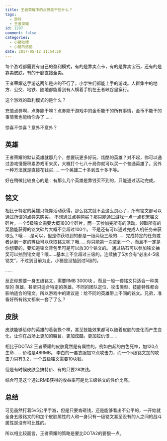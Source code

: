 ```yaml
---
title: 王者荣耀中的点券能干些什么？
tags:
  - 游戏
  - 王者荣耀
id: 1207
comment: false
categories:
  - 小猪吐槽
  - 小猪的感悟
date: 2017-05-12 11:54:20
---
```


每个游戏都需要有自己的盈利模式，有的是靠卖点卡，有的是靠卖宝石，还有的是靠卖皮肤，有的干脆直接全卖。

王者荣耀这手游这两年是火的不行了，小学生们都能上手的游戏。人群集中的地方、公交、地铁、随地都能看到有人横着手机在王者峡谷里穿行。

这个游戏的盈利模式的是什么？

充值点券啊，点券能干嘛？点券能干游戏中的金币能干的所有事情，金币不能干的事情我也能给你办了……

惊喜不惊喜？意外不意外？

<!-- more -->

## 英雄

王者荣耀的默认英雄就那几个，想要玩更多好玩、炫酷的英雄？对不起，你可以通过游戏慢慢积累游戏币来买，大概打个七八十局你就可以买一个普通英雄了。另外一种方法就是直接花钱买……一个英雄二十多到五十多不等。

好在稍微比较良心的是：有那么几个英雄是靠钱买不到的，只能通过活动完成。

## 铭文

相比于特定的英雄只能靠活动获得，那么铭文就不会这么良心了，所有铭文都可以通过所谓的点券来购买。
不想通过点券购买？那只能通过游戏一点一点积累铭文碎片，一个5级铭文需要大概1800个碎片，而一天参加完所有的活动、领取所有的奖励能获得的铭文碎片大概不会超过100个。
不是还有可以通过完成人机任务来获取么？哦……是可以，但是你获取到的都是一级两级三级的……
完成特定的任务或者达到一定的等级可以获取铭文呢？哦……你只能第一次拿到一个，而且不一定是你想要的，要知道铭文背包里可是可以放30个铭文的。
通过钻石可以参加铭文抽奖可以抽到铭文呢？哦……基本上不会超过三级的，连续抽了5次会有“必出4-5级铭文”，不过到目前为止，小猪是没抽到过5级的。

……

反正你想要一身五级铭文，需要RMB 3000块  。而且一般一套铭文只适合一种类型的 英雄，甚至只适合特定的英雄。不同的团队定位、攻击类型、技能特性都会影响适合的铭文。所以游戏中的建议是：给不同的英雄带上不同的铭文。兄弟，准备好所有铭文都来一套了了么？

## 皮肤

皮肤能够给你的英雄的着装换个样，甚至技能效果都可以随着皮肤的变化而产生变化，让你在战场上更加的瞩目，更加炫酷，更加拉仇恨……

相比于DOTA2 王者荣耀的皮肤竟然是有属性的。例如白起的白色死神，加120点生命…… 价格是48RMB。
李白的一套衣服加12点攻击力，而一个5级铭文加的攻击力只有3.2，一个五级铭文需要10块钱，

但是有时候皮肤会搞特价、有的只要28块钱。

综合可见这个通过RMB获得的收益率可是比五级铭文的性价比高。

## 总结

可见虽然打着5v5公平手游，但是只要肯砸钱，还是能够看出不公平的，一开始就全身五级铭文的和加个皮肤属性的人和一身只有一级铭文甚至没有的人之间的战斗属性是没有可比性的。

所以相比较而言，王者荣耀的策略是要比DOTA2的要狠一点。